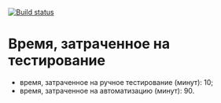 [![Build status](https://ci.appveyor.com/api/projects/status/72ybkqos89so84q1?svg=true)](https://ci.appveyor.com/project/Dimmidro11/patterns-task2)


# Время, затраченное на тестирование
* время, затраченное на ручное тестирование (минут): 10;
* время, затраченное на автоматизацию (минут): 90.
